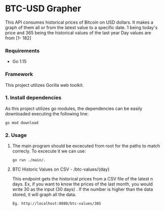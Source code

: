# BTC-USD Grapher

This API consumes historical prices of Bitcoin on USD dollars.
It makes a graph of them all or from the latest value to a specific date. 
1 being today's price and 365 being the historical values of the last year
Day values are from [1- 182] 

### Requirements

* Go 1.15

### Framework

This project utilizes Gorilla web toolkit.

### 1. Install dependencies

As this project utilizes go modules, the dependencies can be easily downloaded executing the following line:

```
go mod download
```

### 2. Usage

1. The main program should be excecuted from root for the paths to match correcly. To excecute it we can use:
   
   ```
   go run ./main/.
   ```

2. BTC Historic Values on CSV - /btc-values/{day}

   This endpoint gets the historical prices from a CSV file of the latest n days. Ex, if you want to know the prices of the last month, 
   you would write 30 as the input (30 days) .
   If the number is higher than the data stored, it will graph all the data.

   ```
   Eg. http://localhost:8080/btc-values/30S
   ```